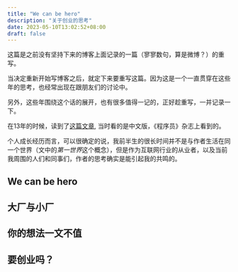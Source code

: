 ```yaml
---
title: "We can be hero"
description: "关于创业的思考"
date: 2023-05-10T13:02:52+08:00
draft: false
---
```


这篇是之前没有坚持下来的博客上面记录的一篇（寥寥数句，算是微博？）的重写。

当决定重新开始写博客之后，就定下来要重写这篇。因为这是一个一直贯穿在这些年的思考，也经常出现在跟朋友们的讨论中。

另外，这些年围绕这个话的展开，也有很多值得一记的，正好趁重写，一并记录一下。

在13年的时候，读到了[这篇文章](https://www.evernote.com/shard/s10/client/snv?isnewsnv=true&noteGuid=0580fed9-10ec-4ef6-8349-4b260ef8d257&noteKey=a5264623e4234d6958727c0b67fa9512&sn=https%3A%2F%2Fwww.evernote.com%2Fshard%2Fs10%2Fsh%2F0580fed9-10ec-4ef6-8349-4b260ef8d257%2Fa5264623e4234d6958727c0b67fa9512&title=Inspire%2BTalk), 当时看的是中文版，《程序员》杂志上看到的。

个人成长经历而言，可以很确定的说，我前半生的很长时间并不是与作者生活在同一个世界（文中的*第一世界*这个概念），但是作为互联网行业的从业者，以及当前我周围的人们和同事们，作者的思考确实是能引起我的共鸣的。


## We can be hero

## 大厂与小厂
## 你的想法一文不值
## 要创业吗？  




